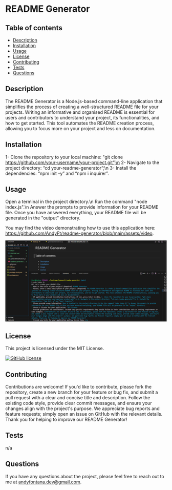 # README Generator

## Table of contents
- [Description](#description)
- [Installation](#installation)
- [Usage](#usage)
- [License](#license)
- [Contributing](#contributing)
- [Tests](#tests)
- [Questions](#questions)
  
## Description
The README Generator is a Node.js-based command-line application that simplifies the process of creating a well-structured README file for your projects. Writing an informative and organised README is essential for users and contributors to understand your project, its functionalities, and how to get started. This tool automates the README creation process, allowing you to focus more on your project and less on documentation.

## Installation
1- Clone the repository to your local machine: "git clone https://github.com/your-username/your-project.git”;\n 2- Navigate to the project directory: “cd your-readme-generator”;\n 3- Install the dependencies: “npm init -y” and “npm i inquirer”.

## Usage
Open a terminal in the project directory.\n Run the command "node index.js".\n Answer the prompts to provide information for your README file. Once you have answered everything, your README file will be generated in the "output" directory.

You may find the video  demonstrating how to use this application here: https://github.com/AndyFt/readme-generator/blob/main/assets/video.

![README generator screenshot](https://github.com/AndyFt/readme-generator/blob/main/assets/image/readme-generator-screenshot.png)

## License
This project is licensed under the MIT License.

[![GitHub license](https://img.shields.io/badge/license-MIT-blue.svg)](https://github.com/AndyFt/readme-generator/blob/master/LICENSE)

## Contributing
Contributions are welcome! If you'd like to contribute, please fork the repository, create a new branch for your feature or bug fix, and submit a pull request with a clear and concise title and description. Follow the existing code style, provide clear commit messages, and ensure your changes align with the project's purpose. We appreciate bug reports and feature requests; simply open an issue on GitHub with the relevant details. Thank you for helping to improve our README Generator!

## Tests
n/a

## Questions
If you have any questions about the project, please feel free to reach out to me at [andyfontana.dev@gmail.com](mailto:andyfontana.dev@gmail.com).
